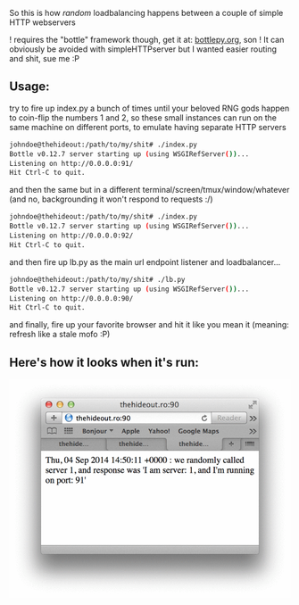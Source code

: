 
So this is how *random* loadbalancing happens between a couple of simple HTTP webservers

! requires the "bottle" framework though, get it at: [bottlepy.org](https://bottlepy.org), son !
It can obviously be avoided with simpleHTTPserver but I wanted easier routing and shit, sue me :P

Usage:
-----
try to fire up index.py a bunch of times until your beloved RNG gods happen to coin-flip the numbers 1 and 2,
so these small instances can run on the same machine on different ports, to emulate having separate HTTP servers

```bash
johndoe@thehideout:/path/to/my/shit# ./index.py
Bottle v0.12.7 server starting up (using WSGIRefServer())...
Listening on http://0.0.0.0:91/
Hit Ctrl-C to quit.
```

and then the same but in a different terminal/screen/tmux/window/whatever (and no, backgrounding it won't respond to requests :/)

```bash
johndoe@thehideout:/path/to/my/shit# ./index.py
Bottle v0.12.7 server starting up (using WSGIRefServer())...
Listening on http://0.0.0.0:92/
Hit Ctrl-C to quit.
```

and then fire up lb.py as the main url endpoint listener and loadbalancer...
```bash
johndoe@thehideout:/path/to/my/shit# ./lb.py
Bottle v0.12.7 server starting up (using WSGIRefServer())...
Listening on http://0.0.0.0:90/
Hit Ctrl-C to quit.
```

and finally, fire up your favorite browser and hit it like you mean it (meaning: refresh like a stale mofo :P)

Here's how it looks when it's run:
----------------------------
<p align="center">
<img align="center" src="LBlol.gif" alt="lolwut"/>
</p>
